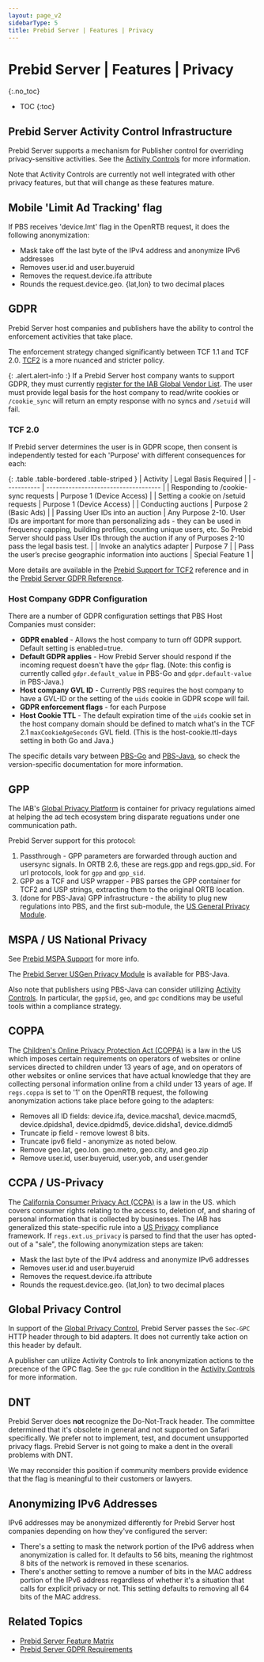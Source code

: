 ```yaml
---
layout: page_v2
sidebarType: 5
title: Prebid Server | Features | Privacy
---
```


# Prebid Server | Features | Privacy
{:.no_toc}

* TOC
{:toc}

## Prebid Server Activity Control Infrastructure

Prebid Server supports a mechanism for Publisher control for overriding privacy-sensitive activities. See the [Activity Controls](/prebid-server/features/pbs-activitycontrols.html) for more information.

Note that Activity Controls are currently not well integrated with other privacy features, but that will change as these features mature.

## Mobile 'Limit Ad Tracking' flag

If PBS receives 'device.lmt' flag in the OpenRTB request, it does the following anonymization:

* Mask take off the last byte of the IPv4 address and anonymize IPv6 addresses
* Removes user.id and user.buyeruid
* Removes the request.device.ifa attribute
* Rounds the request.device.geo. {lat,lon} to two decimal places

## GDPR

Prebid Server host companies and publishers have the ability to control the enforcement
activities that take place.

The enforcement strategy changed significantly between TCF 1.1 and TCF 2.0. [TCF2](https://github.com/InteractiveAdvertisingBureau/GDPR-Transparency-and-Consent-Framework/blob/master/TCFv2/IAB%20Tech%20Lab%20-%20Consent%20string%20and%20vendor%20list%20formats%20v2.md) is a
more nuanced and stricter policy.

{: .alert.alert-info :}
If a Prebid Server host company wants to support GDPR, they must currently [register for the IAB Global Vendor List](https://register.consensu.org/).
The user must provide legal basis for the host company to read/write cookies or `/cookie_sync` will return an empty response with no syncs and `/setuid` will fail.

### TCF 2.0

If Prebid server determines the user is in GDPR scope, then consent is independently tested
for each 'Purpose' with different consequences for each:

{: .table .table-bordered .table-striped }
| Activity | Legal Basis Required |
| ----------- | ------------------------------------ |
| Responding to /cookie-sync requests | Purpose 1 (Device Access) |
| Setting a cookie on /setuid requests | Purpose 1 (Device Access) |
| Conducting auctions | Purpose 2 (Basic Ads) |
| Passing User IDs into an auction | Any Purpose 2-10. User IDs are important for more than personalizing ads - they can be used in frequency capping, building profiles, counting unique users, etc. So Prebid Server should pass User IDs through the auction if any of Purposes 2-10 pass the legal basis test. |
| Invoke an analytics adapter | Purpose 7 |
| Pass the user’s precise geographic information into auctions | Special Feature 1 |

More details are available in the [Prebid Support for TCF2](https://docs.google.com/document/d/1fBRaodKifv1pYsWY3ia-9K96VHUjd8kKvxZlOsozm8E/edit#) reference and in the [Prebid Server GDPR Reference](https://docs.google.com/document/d/1g0zAYc_EfqyilKD8N2qQ47uz0hdahY-t8vfb-vxZL5w/edit#).

### Host Company GDPR Configuration

There are a number of GDPR configuration settings that PBS Host Companies must
consider:

* **GDPR enabled** - Allows the host company to turn off GDPR support. Default setting is enabled=true.
* **Default GDPR applies** - How Prebid Server should respond if the incoming request doesn't have the `gdpr` flag. (Note: this config is currently called `gdpr.default_value` in PBS-Go and `gdpr.default-value` in PBS-Java.)
* **Host company GVL ID** - Currently PBS requires the host company to have a GVL-ID or the setting of the `uids` cookie in GDPR scope will fail.
* **GDPR enforcement flags** - for each Purpose
* **Host Cookie TTL** - The default expiration time of the `uids` cookie set in the host company domain should be defined to match what's in the TCF 2.1 `maxCookieAgeSeconds` GVL field. (This is the host-cookie.ttl-days setting in both Go and Java.)

The specific details vary between [PBS-Go](https://github.com/prebid/prebid-server/blob/master/config/config.go) and [PBS-Java](https://github.com/prebid/prebid-server-java/blob/master/docs/config-app.md), so check the
version-specific documentation for more information.

## GPP

The IAB's [Global Privacy Platform](https://iabtechlab.com/gpp/) is container for
privacy regulations aimed at helping the ad tech ecosystem bring disparate reguations
under one communication path.

Prebid Server support for this protocol:

1. Passthrough - GPP parameters are forwarded through auction and usersync signals. In ORTB 2.6, these are regs.gpp and regs.gpp_sid. For url protocols, look for `gpp` and `gpp_sid`.
1. GPP as a TCF and USP wrapper - PBS parses the GPP container for TCF2 and USP strings, extracting them to the original ORTB location.
1. (done for PBS-Java) GPP infrastructure - the ability to plug new regulations into PBS, and the first sub-module, the [US General Privacy Module](/prebid-server/features/pbs-usgen.html).

## MSPA / US National Privacy

See [Prebid MSPA Support](/features/mspa-usnat.html) for more info.

The [Prebid Server USGen Privacy Module](/prebid-server/features/pbs-usgen.html) is available for PBS-Java.

Also note that publishers using PBS-Java can consider utilizing [Activity Controls](/prebid-server/features/pbs-activitycontrols.html). In particular, the `gppSid`, `geo`, and `gpc` conditions may be useful tools within a compliance strategy.

## COPPA

The [Children's Online Privacy Protection Act (COPPA)](https://www.ftc.gov/enforcement/rules/rulemaking-regulatory-reform-proceedings/childrens-online-privacy-protection-rule) is a law in the US which imposes certain requirements on operators of websites or online services directed to children under 13 years of age, and on operators of other websites or online services that have actual knowledge that they are collecting personal information online from a child under 13 years of age.
If `regs.coppa` is set to '1' on the OpenRTB request, the following anonymization actions take place before going to the adapters:

* Removes all ID fields: device.ifa, device.macsha1, device.macmd5, device.dpidsha1, device.dpidmd5, device.didsha1, device.didmd5
* Truncate ip field - remove lowest 8 bits.
* Truncate ipv6 field - anonymize as noted below.
* Remove geo.lat, geo.lon. geo.metro, geo.city, and geo.zip
* Remove user.id, user.buyeruid, user.yob, and user.gender

## CCPA / US-Privacy

The [California Consumer Privacy Act (CCPA)](https://oag.ca.gov/privacy/ccpa) is a law in the US. which covers consumer rights relating to the access to, deletion of, and sharing of personal information that is collected by businesses.
The IAB has generalized
this state-specific rule into a [US Privacy](https://iabtechlab.com/standards/ccpa/) compliance framework.
If `regs.ext.us_privacy` is parsed to find that the user has opted-out of a "sale",
the following anonymization steps are taken:

* Mask the last byte of the IPv4 address and anonymize IPv6 addresses
* Removes user.id and user.buyeruid
* Removes the request.device.ifa attribute
* Rounds the request.device.geo. {lat,lon} to two decimal places

## Global Privacy Control

In support of the [Global Privacy Control](https://globalprivacycontrol.org/), Prebid Server passes the `Sec-GPC` HTTP header through to bid adapters. It
does not currently take action on this header by default.

A publisher can utilize Activity Controls to link anonymization actions
to the precence of the GPC flag. See the `gpc` rule condition in the
[Activity Controls](/prebid-server/features/pbs-activitycontrols.html) for
more information.

## DNT

Prebid Server does **not** recognize the Do-Not-Track header. The committee determined that it's obsolete in general and not supported on Safari specifically. We prefer not to implement, test, and document unsupported privacy flags. Prebid Server is not going to make a dent in the overall problems with DNT.

We may reconsider this position if community members provide evidence that the flag is meaningful to their customers or lawyers.

## Anonymizing IPv6 Addresses

IPv6 addresses may be anonymized differently for Prebid Server host companies depending on how they've configured the server:

* There's a setting to mask the network portion of the IPv6 address when anonymization is called for. It defaults to 56 bits, meaning the rightmost 8 bits of the network is removed in these scenarios.
* There's another setting to remove a number of bits in the MAC address portion of the IPv6 address regardless of whether it's a situation that calls for explicit privacy or not. This setting defaults to removing all 64 bits of the MAC address.

## Related Topics

* [Prebid Server Feature Matrix](/prebid-server/features/pbs-feature-idx.html)
* [Prebid Server GDPR Requirements](https://docs.google.com/document/d/1g0zAYc_EfqyilKD8N2qQ47uz0hdahY-t8vfb-vxZL5w/edit#)

